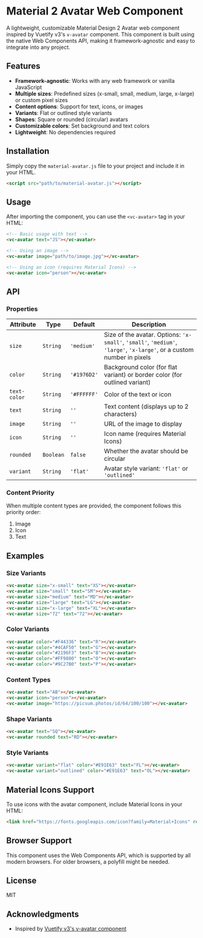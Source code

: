 # Material 2 Avatar Web Component

A lightweight, customizable Material Design 2 Avatar web component inspired by Vuetify v3's `v-avatar` component. This component is built using the native Web Components API, making it framework-agnostic and easy to integrate into any project.

## Features

- **Framework-agnostic**: Works with any web framework or vanilla JavaScript
- **Multiple sizes**: Predefined sizes (x-small, small, medium, large, x-large) or custom pixel sizes
- **Content options**: Support for text, icons, or images
- **Variants**: Flat or outlined style variants
- **Shapes**: Square or rounded (circular) avatars
- **Customizable colors**: Set background and text colors
- **Lightweight**: No dependencies required

## Installation

Simply copy the `material-avatar.js` file to your project and include it in your HTML.

```html
<script src="path/to/material-avatar.js"></script>
```

## Usage

After importing the component, you can use the `<vc-avatar>` tag in your HTML:

```html
<!-- Basic usage with text -->
<vc-avatar text="JS"></vc-avatar>

<!-- Using an image -->
<vc-avatar image="path/to/image.jpg"></vc-avatar>

<!-- Using an icon (requires Material Icons) -->
<vc-avatar icon="person"></vc-avatar>
```

## API

### Properties

| Attribute | Type | Default | Description |
|-----------|------|---------|-------------|
| `size` | `String` | `'medium'` | Size of the avatar. Options: `'x-small'`, `'small'`, `'medium'`, `'large'`, `'x-large'`, or a custom number in pixels |
| `color` | `String` | `'#1976D2'` | Background color (for flat variant) or border color (for outlined variant) |
| `text-color` | `String` | `'#FFFFFF'` | Color of the text or icon |
| `text` | `String` | `''` | Text content (displays up to 2 characters) |
| `image` | `String` | `''` | URL of the image to display |
| `icon` | `String` | `''` | Icon name (requires Material Icons) |
| `rounded` | `Boolean` | `false` | Whether the avatar should be circular |
| `variant` | `String` | `'flat'` | Avatar style variant: `'flat'` or `'outlined'` |

### Content Priority

When multiple content types are provided, the component follows this priority order:
1. Image
2. Icon
3. Text

## Examples

### Size Variants

```html
<vc-avatar size="x-small" text="XS"></vc-avatar>
<vc-avatar size="small" text="SM"></vc-avatar>
<vc-avatar size="medium" text="MD"></vc-avatar>
<vc-avatar size="large" text="LG"></vc-avatar>
<vc-avatar size="x-large" text="XL"></vc-avatar>
<vc-avatar size="72" text="72"></vc-avatar>
```

### Color Variants

```html
<vc-avatar color="#F44336" text="R"></vc-avatar>
<vc-avatar color="#4CAF50" text="G"></vc-avatar>
<vc-avatar color="#2196F3" text="B"></vc-avatar>
<vc-avatar color="#FF9800" text="O"></vc-avatar>
<vc-avatar color="#9C27B0" text="P"></vc-avatar>
```

### Content Types

```html
<vc-avatar text="AB"></vc-avatar>
<vc-avatar icon="person"></vc-avatar>
<vc-avatar image="https://picsum.photos/id/64/100/100"></vc-avatar>
```

### Shape Variants

```html
<vc-avatar text="SQ"></vc-avatar>
<vc-avatar rounded text="RD"></vc-avatar>
```

### Style Variants

```html
<vc-avatar variant="flat" color="#E91E63" text="FL"></vc-avatar>
<vc-avatar variant="outlined" color="#E91E63" text="OL"></vc-avatar>
```

## Material Icons Support

To use icons with the avatar component, include Material Icons in your HTML:

```html
<link href="https://fonts.googleapis.com/icon?family=Material+Icons" rel="stylesheet">
```

## Browser Support

This component uses the Web Components API, which is supported by all modern browsers. For older browsers, a polyfill might be needed.

## License

MIT

## Acknowledgments

- Inspired by [Vuetify v3's v-avatar component](https://vuetifyjs.com/en/components/avatars/)
